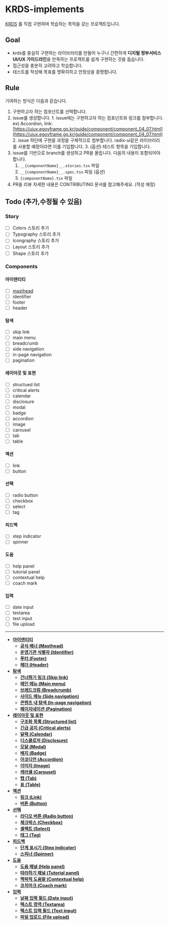 # KRDS-implements

[KRDS](https://uiux.egovframe.go.kr/guide/index.html) 를 직접 구현하며 학습하는 목적을 갖는 프로젝트입니다.

## Goal

- krds를 충실히 구현하는 라이브러리를 만들어 누구나 간편하게 **디지털 정부서비스  
  UI/UX 가이드라인**을 만족하는 프로젝트를 쉽게 구현하는 것을 돕습니다.
- 접근성을 충분히 고려하고 학습합니다.
- 테스트를 작성해 목표를 명확히하고 안정성을 증명합니다.

## Rule

기여하는 방식은 다음과 같습니다.

1. 구현하고자 하는 컴포넌트를 선택합니다.
2. issue를 생성합니다. 1. issue에는 구현하고자 하는 컴포넌트와 링크를 첨부합니다.
   ex) Accordion, link:[https://uiux.egovframe.go.kr/guide/component/component_04_07.html](https://uiux.egovframe.go.kr/guide/component/component_04_07.html) 2. issue 하단에 구현을 과정을 구체적으로 첨부합니다. radix-ui같은 라이브러리를 사용할 예정이라면 이를 기입합니다. 3. (옵션) 테스트 항목을 기입합니다.
3. issue를 기반으로 branch를 생성하고 PR을 올립니다. 다음의 내용이 포함되어야합니다.
   1. `__{componentName}__.stories.tsx` 파일
   2. `__{componentName}__.spec.tsx` 파일 (옵션)
   3. `{componentName}.tsx` 파일
4. PR을 리뷰
   자세한 내용은 CONTRIBUTING 문서를 참고해주세요. (작성 예정)

## Todo (추가,수정될 수 있음)

### Story

- [ ] Colors 스토리 추가
- [ ] Typography 스토리 추가
- [ ] Icongraphy 스토리 추가
- [ ] Layout 스토리 추가
- [ ] Shape 스토리 추가

### Components

#### 아이덴티티

- [ ] [masthead](https://uiux.egovframe.go.kr/guide/component/component_02_01.html)
- [ ] identifier
- [ ] footer
- [ ] header

#### 탐색

- [ ] skip link
- [ ] main menu
- [ ] breadcrumb
- [ ] side navigation
- [ ] in-page navigation
- [ ] pagination

#### 레이아웃 및 표현

- [ ] structued list
- [ ] critical alerts
- [ ] calendar
- [ ] disclosure
- [ ] modal
- [ ] badge
- [ ] accordion
- [ ] image
- [ ] carousel
- [ ] tab
- [ ] table

#### 액션

- [ ] link
- [ ] button

#### 선택

- [ ] radio button
- [ ] checkbox
- [ ] select
- [ ] tag

#### 피드백

- [ ] step indicator
- [ ] spinner

#### 도움

- [ ] help panel
- [ ] tutorial panel
- [ ] contextual help
- [ ] coach mark

#### 입력

- [ ] date input
- [ ] textarea
- [ ] text input
- [ ] file upload

---

- [**아이덴티티**](https://uiux.egovframe.go.kr/guide/component/component_02_01.html)
  - [**공식 배너 (Masthead)**](https://uiux.egovframe.go.kr/guide/component/component_02_01.html)
  - [**운영기관 식별자 (Identifier)**](https://uiux.egovframe.go.kr/guide/component/component_02_04.html)
  - [**푸터 (Footer)**](https://uiux.egovframe.go.kr/guide/component/component_02_03.html)
  - [**헤더 (Header)**](https://uiux.egovframe.go.kr/guide/component/component_02_02.html)
- [**탐색**](https://uiux.egovframe.go.kr/guide/component/component_03_01.html)
  - [**건너뛰기 링크 (Skip link)**](https://uiux.egovframe.go.kr/guide/component/component_03_01.html)
  - [**메인 메뉴 (Main menu)**](https://uiux.egovframe.go.kr/guide/component/component_03_02.html)
  - [**브레드크럼 (Breadcrumb)**](https://uiux.egovframe.go.kr/guide/component/component_03_03.html)
  - [**사이드 메뉴 (Side navigation)**](https://uiux.egovframe.go.kr/guide/component/component_03_04.html)
  - [**콘텐츠 내 탐색 (In-page navigation)**](https://uiux.egovframe.go.kr/guide/component/component_03_05.html)
  - [**페이지네이션 (Pagination)**](https://uiux.egovframe.go.kr/guide/component/component_03_06.html)
- [**레이아웃 및 표현**](https://uiux.egovframe.go.kr/guide/component/component_04_01.html)
  - [**구조화 목록 (Structured list)**](https://uiux.egovframe.go.kr/guide/component/component_04_01.html)
  - [**긴급 공지 (Critical alerts)**](https://uiux.egovframe.go.kr/guide/component/component_04_02.html)
  - [**달력 (Calendar)**](https://uiux.egovframe.go.kr/guide/component/component_04_03.html)
  - [**디스클로저 (Disclosure)**](https://uiux.egovframe.go.kr/guide/component/component_04_04.html)
  - [**모달 (Modal)**](https://uiux.egovframe.go.kr/guide/component/component_04_05.html)
  - [**배지 (Badge)**](https://uiux.egovframe.go.kr/guide/component/component_04_06.html)
  - [**아코디언 (Accordion)**](https://uiux.egovframe.go.kr/guide/component/component_04_07.html)
  - [**이미지 (Image)**](https://uiux.egovframe.go.kr/guide/component/component_04_08.html)
  - [**캐러셀 (Carousel)**](https://uiux.egovframe.go.kr/guide/component/component_04_09.html)
  - [**탭 (Tab)**](https://uiux.egovframe.go.kr/guide/component/component_04_10.html)
  - [**표 (Table)**](https://uiux.egovframe.go.kr/guide/component/component_04_11.html)
- [**액션**](https://uiux.egovframe.go.kr/guide/component/component_05_01.html)
  - [**링크 (Link)**](https://uiux.egovframe.go.kr/guide/component/component_05_01.html)
  - [**버튼 (Button)**](https://uiux.egovframe.go.kr/guide/component/component_05_02.html)
- [**선택**](https://uiux.egovframe.go.kr/guide/component/component_06_01.html)
  - [**라디오 버튼 (Radio button)**](https://uiux.egovframe.go.kr/guide/component/component_06_01.html)
  - [**체크박스 (Checkbox)**](https://uiux.egovframe.go.kr/guide/component/component_06_02.html)
  - [**셀렉트 (Select)**](https://uiux.egovframe.go.kr/guide/component/component_06_03.html)
  - [**태그 (Tag)**](https://uiux.egovframe.go.kr/guide/component/component_06_04.html)
- [**피드백**](https://uiux.egovframe.go.kr/guide/component/component_07_01.html)
  - [**단계 표시기 (Step indicator)**](https://uiux.egovframe.go.kr/guide/component/component_07_01.html)
  - [**스피너 (Spinner)**](https://uiux.egovframe.go.kr/guide/component/component_07_02.html)
- [**도움**](https://uiux.egovframe.go.kr/guide/component/component_08_01.html)
  - [**도움 패널 (Help panel)**](https://uiux.egovframe.go.kr/guide/component/component_08_01.html)
  - [**따라하기 패널 (Tutorial panel)**](https://uiux.egovframe.go.kr/guide/component/component_08_03.html)
  - [**맥락적 도움말 (Contextual help)**](https://uiux.egovframe.go.kr/guide/component/component_08_02.html)
  - [**코치마크 (Coach mark)**](https://uiux.egovframe.go.kr/guide/component/component_08_04.html)
- [**입력**](https://uiux.egovframe.go.kr/guide/component/component_09_01.html)
  - [**날짜 입력 필드 (Date input)**](https://uiux.egovframe.go.kr/guide/component/component_09_01.html)
  - [**텍스트 영역 (Textarea)**](https://uiux.egovframe.go.kr/guide/component/component_09_02.html)
  - [**텍스트 입력 필드 (Text input)**](https://uiux.egovframe.go.kr/guide/component/component_09_03.html)
  - [**파일 업로드 (File upload)**](https://uiux.egovframe.go.kr/guide/component/component_09_04.html)
